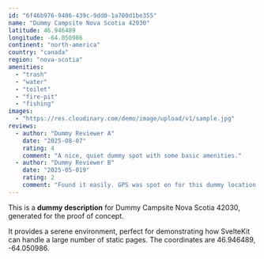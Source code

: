 ```yaml
---
id: "6f46b976-9406-439c-9dd0-1a700d1be355"
name: "Dummy Campsite Nova Scotia 42030"
latitude: 46.946489
longitude: -64.050986
continent: "north-america"
country: "canada"
region: "nova-scotia"
amenities:
  - "trash"
  - "water"
  - "toilet"
  - "fire-pit"
  - "fishing"
images:
  - "https://res.cloudinary.com/demo/image/upload/v1/sample.jpg"
reviews:
  - author: "Dummy Reviewer A"
    date: "2025-08-07"
    rating: 4
    comment: "A nice, quiet dummy spot with some basic amenities."
  - author: "Dummy Reviewer B"
    date: "2025-05-019"
    rating: 2
    comment: "Found it easily. GPS was spot on for this dummy location."
---
```


This is a **dummy description** for Dummy Campsite Nova Scotia 42030, generated for the proof of concept.

It provides a serene environment, perfect for demonstrating how SvelteKit can handle a large number of static pages. The coordinates are 46.946489, -64.050986.

